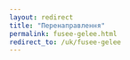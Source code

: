 ```yaml
---
layout: redirect
title: "Перенаправлення"
permalink: fusee-gelee.html
redirect_to: /uk/fusee-gelee
---
```


